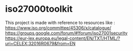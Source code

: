 # iso27000toolkit

This project is made with reference to resources like : <br>
https://www.iso.org/committee/45306/x/catalogue/<br>
https://groups.google.com/forum/#!forum/iso27001security<br>
https://eur-lex.europa.eu/legal-content/EN/TXT/HTML/?uri=CELEX:32016R0679&from=EN<br>
<br>
